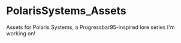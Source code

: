# PolarisSystems_Assets
Assets for Polaris Systems, a Progressbar95-inspired lore series I'm working on!
